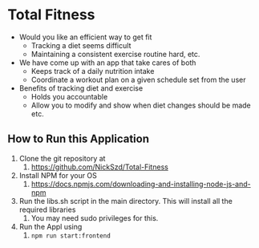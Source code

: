 # Total Fitness

- Would you like an efficient way to get fit
  - Tracking a diet seems difficult
  - Maintaining a consistent exercise routine hard, etc.
- We have come up with an app that take cares of both
  - Keeps track of a daily nutrition intake
  - Coordinate a workout plan on a given schedule set from the user
- Benefits of tracking diet and exercise
  - Holds you accountable
  - Allow you to modify and show when diet changes should be made etc.

## How to Run this Application

1. Clone the git repository at
   1. <https://github.com/NickSzd/Total-Fitness>
2. Install NPM for your OS
   1. <https://docs.npmjs.com/downloading-and-installing-node-js-and-npm>
3. Run the libs.sh script in the main directory. This will install all the required libraries
   1. You may need sudo privileges for this.
4. Run the Appl using
   1. `npm run start:frontend`
